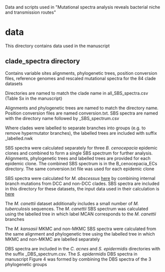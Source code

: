 Data and scripts used in "Mutational spectra analysis reveals bacterial niche and transmission routes"

# data
This directory contains data used in the manuscript

## clade_spectra directory

Contains variable sites alignments, phylogenetic trees, position conversion files, reference genomes and rescaled mutational spectra for the 84 clade datasets

Directories are named to match the clade name in all\_SBS\_spectra.csv (Table Sx in the manuscript)

Alignments and phylogenetic trees are named to match the directory name. Position conversion files are named conversion.txt. SBS spectra are named with the directory name followed by \_SBS\_spectrum.csv

Where clades were labelled to separate branches into groups (e.g. to remove hypermutator branches), the labelled trees are included with suffix \_labelled.nwk

SBS spectra were calculated separately for three _B. cenocepacia_ epidemic clones and combined to form a single SBS spectrum for further analysis. Alignments, phylogenetic trees and labelled trees are provided for each epidemic clone. The combined SBS spectrum is in the B\_cenocepacia\_ECs directory. The same conversion.txt file was used for each epidemic clone

SBS spectra were calculated for _M. abscessus_ [here](https://www.nature.com/articles/s41564-021-00963-3) by combining internal branch mutations from DCC and non-DCC clades. SBS spectra are included in this directory for these datasets, the input data used in their calculation is [here](https://zenodo.org/record/5116229#.YsVbHuzMIaE)

The _M. canettii_ dataset additionally includes a small number of _M. tuberculosis_ sequences. The _M. canettii_ SBS spectrum was calculated using the labelled tree in which label MCAN corresponds to the _M. canettii_ branches

The _M. kansasii_ MKMC and non-MKMC SBS spectra were calculated from the same alignment and phylogenetic tree using the labelled tree in which MKMC and non-MKMC are labelled separately

DBS spectra are included in the _C. acnes_ and _S. epidermidis_ directories with the suffix \_DBS\_spectrum.csv. The _S. epidermidis_ DBS spectra in manuscript Figure 4 was formed by combining the DBS spectra of the 3 phylogenetic groups
